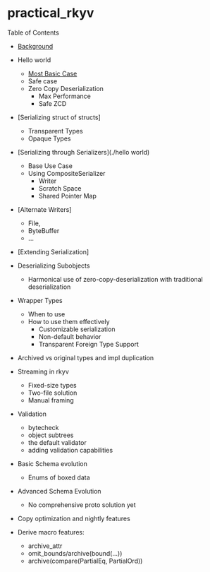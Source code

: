 # practical_rkyv

Table of Contents

- [Background](./doc/background.md)
- Hello world
    - [Most Basic Case](./doc/hello_world/most_basic_case.md)
    - Safe case
    - Zero Copy Deserialization
        - Max Performance
        - Safe ZCD

- [Serializing struct of structs]
    - Transparent Types
    - Opaque Types

- [Serializing through Serializers](./hello world)
    - Base Use Case 
    - Using CompositeSerializer
        - Writer
        - Scratch Space
        - Shared Pointer Map

- [Alternate Writers]
    - File, 
    - ByteBuffer
    - ...


- [Extending Serialization]

- Deserializing Subobjects 
    - Harmonical use of zero-copy-deserialization with traditional deserialization

- Wrapper Types 
    - When to use 
    - How to use them effectively
        - Customizable serialization
        - Non-default behavior
        - Transparent Foreign Type Support

- Archived vs original types and impl duplication

- Streaming in rkyv  
    - Fixed-size types 
    - Two-file solution 
    - Manual framing

- Validation 
    - bytecheck 
    - object subtrees 
    - the default validator
    - adding validation capabilities

- Basic Schema evolution
    -  Enums of boxed data

- Advanced Schema Evolution 
    - No comprehensive proto solution yet

- Copy optimization and nightly features

- Derive macro features: 
    - archive_attr 
    - omit_bounds/archive(bound(...)) 
    - archive(compare(PartialEq, PartialOrd))
